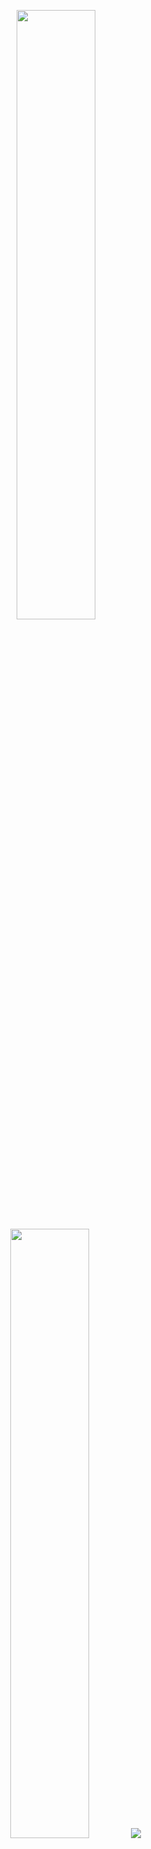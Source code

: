 <p align="center">
  <img height="50%" width="auto" src ="https://github-readme-stats.vercel.app/api?username=hugoqdesh&show_icons=true&count_private=true&theme=darcula&hide_border=true&hide=issues,contribs&bg_color=00000000">
  <img height="50%" width="auto" src ="https://github-readme-stats.vercel.app/api/top-langs/?username=hugoqdesh&layout=compact&hide_border=true&theme=darcula&bg_color=00000000&langs_count=6&hide=jupyter%20notebook,tex,css,php&exclude_repo=Pacman-AI">
  <img src ="https://github-readme-streak-stats.herokuapp.com?user=hugoqdesh&theme=darcula&hide_border=true&background=FFFFFF00">
</p>
